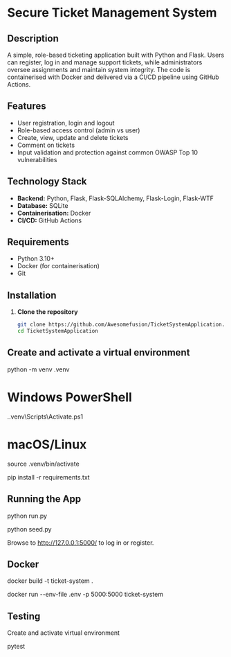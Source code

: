 # Secure Ticket Management System

## Description
A simple, role-based ticketing application built with Python and Flask. Users can register, log in and manage support tickets, while administrators oversee assignments and maintain system integrity. The code is containerised with Docker and delivered via a CI/CD pipeline using GitHub Actions.

## Features
- User registration, login and logout
- Role-based access control (admin vs user)
- Create, view, update and delete tickets
- Comment on tickets
- Input validation and protection against common OWASP Top 10 vulnerabilities

## Technology Stack
- **Backend:** Python, Flask, Flask-SQLAlchemy, Flask-Login, Flask-WTF
- **Database:** SQLite
- **Containerisation:** Docker
- **CI/CD:** GitHub Actions

## Requirements
- Python 3.10+
- Docker (for containerisation)
- Git

## Installation
1. **Clone the repository**
   ```bash
   git clone https://github.com/Awesomefusion/TicketSystemApplication.git
   cd TicketSystemApplication

## Create and activate a virtual environment

python -m venv .venv
# Windows PowerShell
.\.venv\Scripts\Activate.ps1
# macOS/Linux
source .venv/bin/activate

pip install -r requirements.txt

## Running the App

python run.py

python seed.py

Browse to http://127.0.0.1:5000/ to log in or register.

## Docker

docker build -t ticket-system .

docker run --env-file .env -p 5000:5000 ticket-system

## Testing

Create and activate virtual environment

pytest


